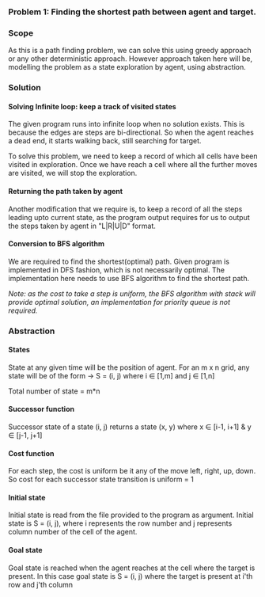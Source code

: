 ### Problem 1: Finding the shortest path between agent and target.
### Scope
As this is a path finding problem, we can solve this 
using greedy approach or any other deterministic 
approach. However approach taken here will be, 
modelling the problem as a state exploration by 
agent, using abstraction.    

### Solution 

#### Solving Infinite loop: keep a track of visited states 
The given program runs into infinite loop when no 
solution exists. This is because the edges are
steps are bi-directional. So when the agent reaches
a dead end, it starts walking back,
still searching for target.

To solve this problem, we need to keep a record of
which all cells have been visited in exploration. 
Once we have reach a cell where all the further moves are visited, 
we will stop the exploration.  

#### Returning the path taken by agent

Another modification that we require is, 
to keep a record of all the steps leading upto current
state, as the program output requires for us to output
the steps taken by agent in "L|R|U|D" format.  
 
#### Conversion to BFS algorithm
We are required to find the shortest(optimal) path.
Given program is implemented in DFS fashion, 
which is not necessarily optimal. 
The implementation here needs to use BFS algorithm 
to find the shortest path.

_Note: as the cost to take a step is uniform, the BFS algorithm with stack will provide 
optimal solution, an implementation for priority queue is not required._  

### Abstraction
#### States
State at any given time will be the position of agent. For an m x n grid, any state 
will be of the form -> S = (i, j) where i ∈ [1,m] and j ∈ [1,n]

Total number of state = m*n

#### Successor function
Successor state of a state (i, j) returns a state (x, y) where x ∈ [i-1, i+1] 
& y ∈ [j-1, j+1] 

#### Cost function
For each step, the cost is uniform be it any of the move left, right, up, down. 
So cost for each successor state transition is uniform = 1

#### Initial state
Initial state is read from the file provided to the program as argument. Initial state
is S = (i, j), where i represents the row number and j represents column number of the 
cell of the agent.

#### Goal state
Goal state is reached when the agent reaches at the cell where the target is present.
In this case goal state is S = (i, j) where the target is present at i'th row and j'th
column


